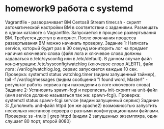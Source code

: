 # homework9 работа с systemd
Vagrantfile - разворачивает ВМ Centos8 Stream
timer.sh - скрипт автоматической настройки ВМ в соответствии с заданиями. Размещать в одном каталоге с Vagrantfile. Запускается в процессе развертывания ВМ. Требуется доступ в интернет.
После окончания процесса развертывания ВМ можно начинать проверку.
Задание 1: Написать service, который будет раз в 30 секунд мониторить лог на предмет наличия ключевого слова (файл лога и ключевое слово должны задаваться в /etc/sysconfig или в /etc/default).
В данном случае файл конфигурации: /etc/sysconfig/watchlog (ключевое слово ALERT), файл лога: /var/log/watchlog.log, сервис запускается каждые 10 сек.
Проверка: systemctl status watchlog.timer (видим запущенный таймер), tail -f /var/log/messages (видим сообщения "I found word, Master!" - результат работы сервиса при нахождении в логе ключевого слова)
Задание 2: Установить spawn-fcgi и переписать init-скрипт на unit-файл (имя service должно называться так же: spawn-fcgi).
Проверка: systemctl status spawn-fcgi.service (видим запущенный сервис)
Задание 3: Дополнить unit-файл httpd (он же apache2) возможностью запустить несколько инстансов сервера с разными конфигурационными файлами.
Проверка: ss -tnulp | grep httpd (видим 2 запущенных экземпляра, один слушает 80 порт, второй 8080)
